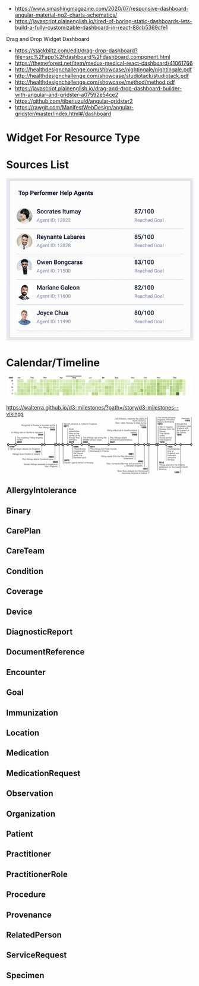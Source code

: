 - https://www.smashingmagazine.com/2020/07/responsive-dashboard-angular-material-ng2-charts-schematics/
- https://javascript.plainenglish.io/tired-of-boring-static-dashboards-lets-build-a-fully-customizable-dashboard-in-react-88cb5369cfe1




Drag and Drop Widget Dashboard
- https://stackblitz.com/edit/drag-drop-dashboard?file=src%2Fapp%2Fdashboard%2Fdashboard.component.html
- https://themeforest.net/item/medux-medical-react-dashboard/41061766
- http://healthdesignchallenge.com/showcase/nightingale/nightingale.pdf
- http://healthdesignchallenge.com/showcase/studiotack/studiotack.pdf
- http://healthdesignchallenge.com/showcase/method/method.pdf
- https://javascript.plainenglish.io/drag-and-drop-dashboard-builder-with-angular-and-gridster-a07592e54ce2
- https://github.com/tiberiuzuld/angular-gridster2
- https://rawgit.com/ManifestWebDesign/angular-gridster/master/index.html#/dashboard

# Widget For Resource Type

# Sources List

![](img/Screen%20Shot%202022-11-23%20at%208.29.38%20PM.png)

# Calendar/Timeline
![](img/Screen%20Shot%202022-11-23%20at%209.09.22%20PM.png)

https://walterra.github.io/d3-milestones/?path=/story/d3-milestones--vikings
![](img/Screen%20Shot%202022-11-23%20at%209.11.37%20PM.png)

## AllergyIntolerance


## Binary
## CarePlan
## CareTeam
## Condition
## Coverage
## Device
## DiagnosticReport
## DocumentReference
## Encounter
## Goal
## Immunization
## Location
## Medication
## MedicationRequest
## Observation
## Organization
## Patient
## Practitioner
## PractitionerRole
## Procedure
## Provenance
## RelatedPerson
## ServiceRequest
## Specimen